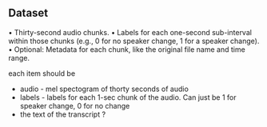 ## Dataset

•	Thirty-second audio chunks.
•	Labels for each one-second sub-interval within those chunks (e.g., 0 for no speaker change, 1 for a speaker change).
•	Optional: Metadata for each chunk, like the original file name and time range.

each item should be

- audio - mel spectogram of thorty seconds of audio
- labels - labels for each 1-sec chunk of the audio. Can just be 1 for speaker change, 0 for no change
- the text of the transcript ?


